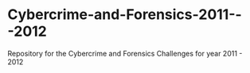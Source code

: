 Cybercrime-and-Forensics-2011---2012
====================================

Repository for the Cybercrime and Forensics Challenges for year 2011 - 2012